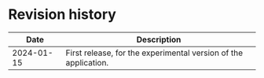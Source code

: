# Revision history

| Date       | Description   |
|------------|---------------|
| 2024-01-15 | First release, for the experimental version of the application. |

